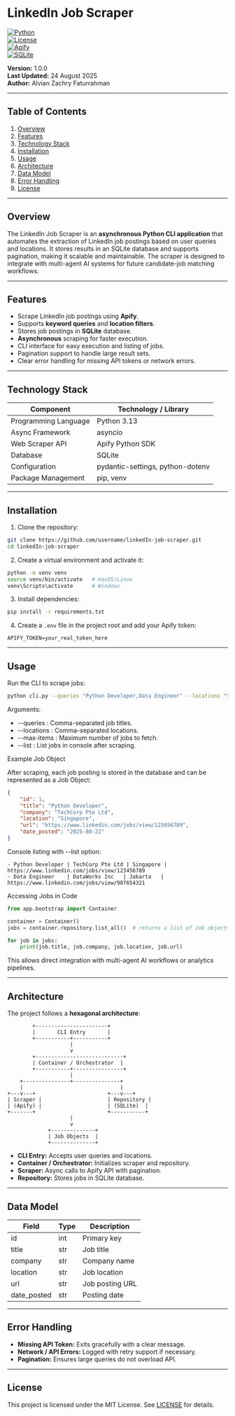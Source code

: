 # LinkedIn Job Scraper

[![Python](https://img.shields.io/badge/python-3.13-blue?logo=python)](https://www.python.org/)  
[![License](https://img.shields.io/badge/license-MIT-green)](LICENSE)  
[![Apify](https://img.shields.io/badge/Apify-LinkedIn%20Scraper-orange)](https://apify.com/)  
[![SQLite](https://img.shields.io/badge/SQLite-Database-lightgrey)](https://www.sqlite.org/docs.html)  

**Version:** 1.0.0  
**Last Updated:** 24 August 2025  
**Author:** Alvian Zachry Faturrahman 

---

## Table of Contents
1. [Overview](#overview)  
2. [Features](#features)  
3. [Technology Stack](#technology-stack)  
4. [Installation](#installation)  
5. [Usage](#usage)  
6. [Architecture](#architecture)  
7. [Data Model](#data-model)  
8. [Error Handling](#error-handling)  
9. [License](#license)  

---

## Overview
The LinkedIn Job Scraper is an **asynchronous Python CLI application** that automates the extraction of LinkedIn job postings based on user queries and locations. It stores results in an SQLite database and supports pagination, making it scalable and maintainable. The scraper is designed to integrate with multi-agent AI systems for future candidate-job matching workflows.

---

## Features
- Scrape LinkedIn job postings using **Apify**.  
- Supports **keyword queries** and **location filters**.  
- Stores job postings in **SQLite** database.  
- **Asynchronous** scraping for faster execution.  
- CLI interface for easy execution and listing of jobs.  
- Pagination support to handle large result sets.  
- Clear error handling for missing API tokens or network errors.

---

## Technology Stack
| Component             | Technology / Library |
|-----------------------|-------------------|
| Programming Language  | Python 3.13        |
| Async Framework       | asyncio            |
| Web Scraper API       | Apify Python SDK   |
| Database              | SQLite             |
| Configuration         | pydantic-settings, python-dotenv |
| Package Management    | pip, venv          |

---

## Installation
1. Clone the repository:

```bash
git clone https://github.com/username/linkedIn-job-scraper.git
cd linkedIn-job-scraper
````

2. Create a virtual environment and activate it:

```bash
python -m venv venv
source venv/bin/activate   # macOS/Linux
venv\Scripts\activate      # Windows
```

3. Install dependencies:

```bash
pip install -r requirements.txt
```

4. Create a `.env` file in the project root and add your Apify token:

```
APIFY_TOKEN=your_real_token_here
```

---

## Usage

Run the CLI to scrape jobs:

```bash
python cli.py --queries "Python Developer,Data Engineer" --locations "Singapore,Jakarta" --max-items 10 --list
```

Arguments:

- --queries : Comma-separated job titles.
- --locations : Comma-separated locations.
- --max-items : Maximum number of jobs to fetch.
- --list : List jobs in console after scraping.

Example Job Object

After scraping, each job posting is stored in the database and can be represented as a Job Object:

```json
{
    "id": 1,
    "title": "Python Developer",
    "company": "TechCorp Pte Ltd",
    "location": "Singapore",
    "url": "https://www.linkedin.com/jobs/view/123456789",
    "date_posted": "2025-08-22"
}
```

Console listing with --list option:
```
- Python Developer | TechCorp Pte Ltd | Singapore | https://www.linkedin.com/jobs/view/123456789
- Data Engineer    | DataWorks Inc   | Jakarta   | https://www.linkedin.com/jobs/view/987654321
```

Accessing Jobs in Code
```python
from app.bootstrap import Container

container = Container()
jobs = container.repository.list_all()  # returns a list of Job objects

for job in jobs:
    print(job.title, job.company, job.location, job.url)
```

This allows direct integration with multi-agent AI workflows or analytics pipelines.

---

## Architecture

The project follows a **hexagonal architecture**:

```
        +-----------------------+
        |       CLI Entry       |
        +-----------+-----------+
                    |
                    v
        +----------------------------+
        | Container / Orchestrator  |
        +-----------+----------------+
                    |
    +---------------+---------------+
    |                               |
+---v---+                       +---v---+
| Scraper |                     | Repository |
| (Apify) |                     | (SQLite)  |
+-------+                       +-----------+
                    |
                    v
             +--------------+
             | Job Objects  |
             +--------------+
```

* **CLI Entry:** Accepts user queries and locations.
* **Container / Orchestrator:** Initializes scraper and repository.
* **Scraper:** Async calls to Apify API with pagination.
* **Repository:** Stores jobs in SQLite database.

---

## Data Model

| Field        | Type | Description     |
| ------------ | ---- | --------------- |
| id           | int  | Primary key     |
| title        | str  | Job title       |
| company      | str  | Company name    |
| location     | str  | Job location    |
| url          | str  | Job posting URL |
| date\_posted | str  | Posting date    |

---

## Error Handling

* **Missing API Token:** Exits gracefully with a clear message.
* **Network / API Errors:** Logged with retry support if necessary.
* **Pagination:** Ensures large queries do not overload API.

---

## License

This project is licensed under the MIT License. See [LICENSE](LICENSE) for details.